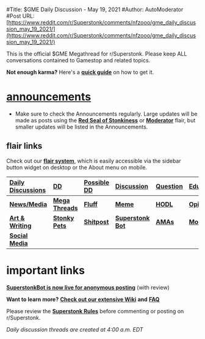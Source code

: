 #Title: $GME Daily Discussion - May 19, 2021
#Author: AutoModerator
#Post URL: [https://www.reddit.com/r/Superstonk/comments/nfzooo/gme_daily_discussion_may_19_2021/](https://www.reddit.com/r/Superstonk/comments/nfzooo/gme_daily_discussion_may_19_2021/)


This is the official $GME Megathread for r/Superstonk. Please keep ALL conversations contained to Gamestop and related topics.

**Not enough karma?** Here's a [**quick guide**](https://zapier.com/blog/how-to-get-karma-on-reddit/) on how to get it.

# [announcements](https://www.reddit.com/r/Superstonk/wiki/index/announcements)

* Make sure to check the Announcements regularly. Large updates will be made as posts using the [**Red Seal of Stonkiness**](https://www.reddit.com/r/Superstonk/search?q=flair_name%3A%22%F0%9F%99%8C%F0%9F%92%8E%20Red%20Seal%20of%20Stonkiness%20%F0%9F%92%8E%F0%9F%99%8C%22) or [**Moderator**](https://www.reddit.com/r/Superstonk/search?q=flair_name%3A%22%F0%9F%9A%80%20Moderator%20%F0%9F%9A%80%22) flair, but smaller updates will be listed in the Announcements.

## flair links

Check out our [**flair system**](https://www.reddit.com/r/Superstonk/comments/mrwirc/updated_about_and_menu_flair_directory/), which is easily accessible via the sidebar button widget on desktop or the About menu on mobile.

|[**Daily Discussions**](https://www.reddit.com/r/Superstonk/search?q=flair_name%3A%22DAILY%20%F0%9F%93%8A%20Wrinkle%20Brain%20Think%20Tank%22)|[**DD**](https://www.reddit.com/r/Superstonk/search?q=flair_name%3A%22DD%20%F0%9F%91%A8%E2%80%8D%F0%9F%94%AC%22)|[**Possible DD**](https://www.reddit.com/r/Superstonk/search?q=flair_name%3A%22Possible%20DD%20%F0%9F%91%A8%E2%80%8D%F0%9F%94%AC%22)|[**Discussion**](https://www.reddit.com/r/Superstonk/search?q=flair_name%3A%22Discussion%20%F0%9F%A6%8D%22)|[**Question**](https://www.reddit.com/r/Superstonk/search?q=flair_name%3A%22Question%20%E2%9D%93%22)|[**Education/Data**](https://www.reddit.com/r/Superstonk/search?q=flair_name%3A%22Education%20%F0%9F%91%A8%E2%80%8D%F0%9F%8F%AB%20%7C%20Data%20%F0%9F%94%A2%22)|
|:-|:-|:-|:-|:-|:-|
|[**News/Media**](https://www.reddit.com/r/Superstonk/search?q=flair_name%3A%22News%20%F0%9F%93%B0%20%7C%20Media%20%F0%9F%93%B1%22)|[**Mega Threads**](https://www.reddit.com/r/Superstonk/search?q=flair_name%3A%22MEGA%20Thread%20%F0%9F%92%8E%22)|[**Fluff**](https://www.reddit.com/r/Superstonk/search?q=flair_name%3A%22Fluff%20%E2%98%81%22&)|[**Meme**](https://www.reddit.com/r/Superstonk/search?q=flair_name%3A%22Meme%20%F0%9F%A4%A3%22)|[**HODL**](https://www.reddit.com/r/Superstonk/search?q=flair_name%3A%22HODL%20%F0%9F%92%8E%F0%9F%99%8C%22)|[**Opinion**](https://www.reddit.com/r/Superstonk/search?q=flair_name%3A%22Opinion%20%F0%9F%91%BD%22)|
|[**Art & Writing**](https://www.reddit.com/r/Superstonk/search?q=flair_name%3A%22Art%20%26%20Writing%20%F0%9F%8E%A8%22)|[**Stonky Pets**](https://www.reddit.com/r/Superstonk/search?q=flair_name%3A%22Stonky%20Pets%20%F0%9F%90%B1%E2%80%8D%F0%9F%91%A4%22)|[**Shitpost**](https://www.reddit.com/r/Superstonk/search?q=flair_name%3A%22Shitpost%20%F0%9F%91%BE%22)|[**Superstonk Bot**](https://www.reddit.com/r/Superstonk/search?q=flair_name%3A%22%F0%9F%A4%96%20SuperstonkBot%22)|[**AMAs**](https://www.reddit.com/r/Superstonk/search?q=flair_name%3A%22AMA%20%F0%9F%8F%86%22&restrict_sr=1)|[**Moderator**](https://www.reddit.com/r/Superstonk/search?q=flair_name%3A%22%F0%9F%9A%80%20Moderator%20%F0%9F%9A%80%22)|
|[**Social Media**](https://www.reddit.com/r/Superstonk/search?q=flair_name%3A%22Social%20Media%20%F0%9F%93%B2%F0%9F%A6%9C%22&restrict_sr=1)||||||

# important links

[**SuperstonkBot is now live for anonymous posting**](https://www.reddit.com/r/Superstonk/comments/mtc3rb/superstonkbot_is_live_whistleblowers_welcome/) (with review)

**Want to learn more?** [**Check out our extensive Wiki**](https://www.reddit.com/r/Superstonk/wiki/index) **and** [**FAQ**](https://www.reddit.com/r/Superstonk/wiki/index/faq)

Please review the [**Superstonk Rules**](https://www.reddit.com/r/Superstonk/wiki/index/rules) before commenting or posting on r/Superstonk.

*Daily discussion threads are created at 4:00 a.m. EDT*